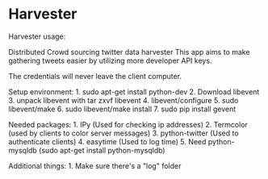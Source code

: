 Harvester
=========

Harvester usage: 


Distributed Crowd sourcing twitter data harvester
This app aims to make gathering tweets easier by utilizing more developer API keys. 

The credentials will never leave the client computer. 

Setup environment:
	1. sudo apt-get install python-dev
	2. Download libevent
	3. unpack libevent with tar zxvf libevent
	4. libevent/configure
	5. sudo libevent/make
	6. sudo libevent/make install
	7. sudo pip install gevent

Needed packages:
	1. IPy (Used for checking ip addresses)
	2. Termcolor (used by clients to color server messages)
	3. python-twitter (Used to authenticate clients)
	4. easytime (Used to log time)
	5. Need python-mysqldb (sudo apt-get install python-mysqldb)
		

		

Additional things:
	1. Make sure there's a "log" folder
	
